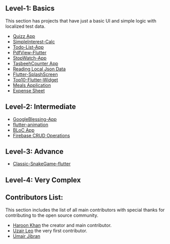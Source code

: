 ## Level-1: Basics
This section has projects that have just a basic UI and simple logic with localized test data.
- [Quizz App](https://github.com/haroonkhan9426/Quizzler)
- [SimpleInterest-Calc](https://github.com/uzairleo/Simple_interest_calc)
- [Todo-List-App](https://github.com/uzairleo/Flutter_TaskList-anotherSmartApproach-)
- [PdfView-Flutter](https://github.com/uzairleo/Flutter_pdf_veiwer_leo)
- [StopWatch-App](https://github.com/uzairleo/flutter_Leo_Stopwatch)
- [TasbeehCounter App](https://github.com/uzairleo/tasbeeh_counter2)
- [Reading Local Json Data](https://github.com/uzairleo/flutter_json-storage-)
- [Flutter-SplashScreen](https://github.com/uzairleo/flutter_splashscreen_tutorial)
- [Top10-Flutter-Widget](https://github.com/uzairleo/top10_flutter_widget)
- [Meals Application](https://github.com/UmairJibran/meal_app)
- [Expense Sheet](https://github.com/UmairJibran/dailyExpenseSheet)

## Level-2: Intermediate
- [GoogleBlessing-App](https://github.com/uzairleo/GoogleBlessings)
- [flutter-animation](https://github.com/uzairleo/flutter_transitions-all-)
- [BLoC App](https://github.com/UmairJibran/flutter-bloc.git)
- [Firebase CRUD Operations](https://github.com/UmairJibran/firebase-crud.git)
## Level-3: Advance
- [Classic-SnakeGame-flutter](https://github.com/uzairleo/leo_snake_game)

## Level-4: Very Complex


## Contributors List:
This section includes the list of all main contributors with special thanks for contributing to the open source community.
- [Haroon Khan](https://github.com/haroonkhan9426) the creator and main contributor.
- [Uzair Leo](https://github.com/uzairleo) the very first contributor.
- [Umair Jibran](https://github.com/UmairJibran) 
